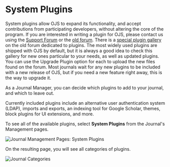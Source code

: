 # System Plugins

System plugins allow OJS to expand its functionality, and accept contributions from participating developers, without altering the core of the program. If you are interested in writing a plugin for OJS, please contact us using the [Support Forum](https://forum.pkp.sfu.ca/) or the [old forum](https://pkp.sfu.ca/support/forum/index.php). There is a [special plugin gallery](https://pkp.sfu.ca/support/forum/viewtopic.php?f=28&t=3396) on the old forum dedicated to plugins. The most widely used plugins are shipped with OJS by default, but it is always a good idea to check this gallery for new ones particular to your needs, as well as updated plugins. You can use the Upgrade Plugin option for each to upload the new files found on the forum. Most journals wait for any new plugins to be included with a new release of OJS, but if you need a new feature right away, this is the way to upgrade it.

As a Journal Manager, you can decide which plugins to add to your journal, and which to leave out.

Currently included plugins include an alternative user authentication system (LDAP), imports and exports, an indexing tool for Google Scholar, themes, block plugins for UI extensions, and more.

To see all of the available plugins, select **System Plugins** from the Journal's Management pages.  




![Journal Management Pages: System Plugins](images/chapter5/plugins_1.png)

On the resulting page, you will see all categories of plugins.

![Journal Categories](images/chapter5/plugins_2.png) 
